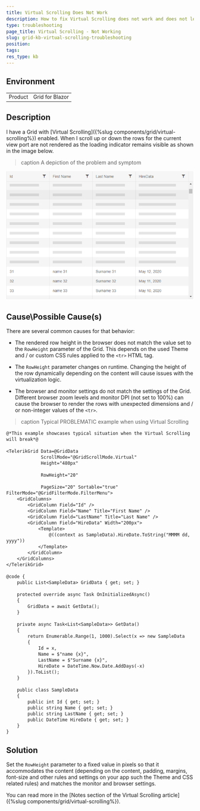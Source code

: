 ```yaml
---
title: Virtual Scrolling Does Not Work
description: How to fix Virtual Scrolling does not work and does not load data
type: troubleshooting
page_title: Virtual Scrolling - Not Working
slug: grid-kb-virtual-scrolling-troubleshooting
position:
tags:
res_type: kb
---
```


## Environment
<table>
	<tbody>
		<tr>
			<td>Product</td>
			<td>Grid for Blazor</td>
		</tr>
	</tbody>
</table>


## Description
I have a Grid with [Virtual Scrolling]({%slug components/grid/virtual-scrolling%}) enabled. When I scroll up or down the rows for the current view port are not rendered as the loading indicator remains visible as shown in the image below.

>caption A depiction of the problem and symptom

![](images/virtual-scrolling-loading-indicator.png)


## Cause\Possible Cause(s)

There are several common causes for that behavior:

* The rendered row height in the browser does not match the value set to the `RowHeight` parameter of the Grid. This depends on the used Theme and / or custom CSS rules applied to the `<tr>` HTML tag.

* The `RowHeight` parameter changes on runtime. Changing the height of the row dynamically depending on the content will cause issues with the virtualization logic.

* The browser and monitor settings do not match the settings of the Grid. Different browser zoom levels and monitor DPI (not set to 100%) can cause the browser to render the rows with unexpected dimensions and / or non-integer values of the `<tr>`.

>caption Typical PROBLEMATIC example when using Virtual Scrolling

````CSHTML
@*This example showcases typical situation when the Virtual Scrolling will break*@

<TelerikGrid Data=@GridData
             ScrollMode="@GridScrollMode.Virtual"
             Height="480px" 
             
             RowHeight="20"
             
             PageSize="20" Sortable="true" FilterMode="@GridFilterMode.FilterMenu">
    <GridColumns>
        <GridColumn Field="Id" />
        <GridColumn Field="Name" Title="First Name" />
        <GridColumn Field="LastName" Title="Last Name" />
        <GridColumn Field="HireData" Width="200px">
            <Template>
                @((context as SampleData).HireDate.ToString("MMMM dd, yyyy"))
            </Template>
        </GridColumn>
    </GridColumns>
</TelerikGrid>

@code {
    public List<SampleData> GridData { get; set; }

    protected override async Task OnInitializedAsync()
    {
        GridData = await GetData();
    }

    private async Task<List<SampleData>> GetData()
    {
        return Enumerable.Range(1, 1000).Select(x => new SampleData
        {
            Id = x,
            Name = $"name {x}",
            LastName = $"Surname {x}",
            HireDate = DateTime.Now.Date.AddDays(-x)
        }).ToList();
    }

    public class SampleData
    {
        public int Id { get; set; }
        public string Name { get; set; }
        public string LastName { get; set; }
        public DateTime HireDate { get; set; }
    }
}
````


## Solution
Set the `RowHeight` parameter to a fixed value in pixels so that it accommodates the content (depending on the content, padding, margins, font-size and other rules and settings on your app such the Theme and CSS related rules) and matches the monitor and browser settings.

You can read more in the [Notes section of the Virtual Scrolling article]({%slug components/grid/virtual-scrolling%}).
